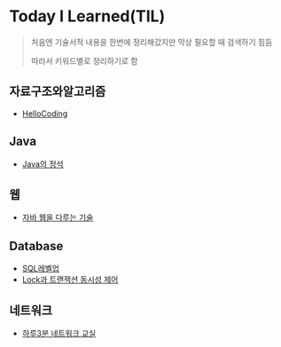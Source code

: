 # Today I Learned(TIL)

> 처음엔 기술서적 내용을 한번에 정리해갔지만 막상 필요할 때 검색하기 힘듬
>
> 따라서 키워드별로 정리하기로 함

## 자료구조와알고리즘
* [HelloCoding](https://github.com/jjy3385/TIL/blob/main/%EC%9E%90%EB%A3%8C%EA%B5%AC%EC%A1%B0%EC%99%80%EC%95%8C%EA%B3%A0%EB%A6%AC%EC%A6%98/HelloCoding.md)

## Java
* [Java의 정석](https://github.com/jjy3385/TIL/blob/main/Java/Java%EC%9D%98%20%EC%A0%95%EC%84%9D/README.md)

## 웹 
* [자바 웹을 다루는 기술](https://github.com/jjy3385/TIL/blob/main/%EC%9B%B9%EA%B0%9C%EB%B0%9C/%EC%9E%90%EB%B0%94%EC%9B%B9%EC%9D%84%EB%8B%A4%EB%A3%A8%EB%8A%94%EA%B8%B0%EC%88%A0/README.md)

## Database
* [SQL레벨업](https://github.com/jjy3385/TIL/blob/main/Database/sqlLevelUp/README.md)
* [Lock과 트랜잭션 동시성 제어](https://github.com/jjy3385/TIL/blob/main/Database/LockAndTransaction.md)

## 네트워크
* [하루3분 네트워크 교실](https://github.com/jjy3385/TIL/blob/main/%EB%84%A4%ED%8A%B8%EC%9B%8C%ED%81%AC/%ED%95%98%EB%A3%A83%EB%B6%84%20%EB%84%A4%ED%8A%B8%EC%9B%8C%ED%81%AC%20%EA%B5%90%EC%8B%A4/README.md)
